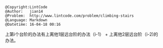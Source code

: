 ```
@Copyright:LintCode
@Author:   jian14
@Problem:  http://www.lintcode.com/problem/climbing-stairs
@Language: Markdown
@Datetime: 16-04-18 00:16
```

上第i个台阶的办法有上离他1层远台阶的办法（i-1） + 上离他2层远台阶（i-2)的办法。
